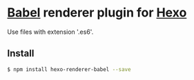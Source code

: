 # [Babel] renderer plugin for [Hexo]

Use files with extension '.es6'.

## Install

``` bash
$ npm install hexo-renderer-babel --save
```

[Babel]: https://babeljs.io/
[Hexo]: http://hexo.io/

